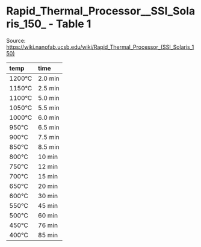 # Rapid_Thermal_Processor__SSI_Solaris_150_ - Table 1

Source: https://wiki.nanofab.ucsb.edu/wiki/Rapid_Thermal_Processor_(SSI_Solaris_150)

| temp   | time    |
|:-------|:--------|
| 1200°C | 2.0 min |
| 1150°C | 2.5 min |
| 1100°C | 5.0 min |
| 1050°C | 5.5 min |
| 1000°C | 6.0 min |
| 950°C  | 6.5 min |
| 900°C  | 7.5 min |
| 850°C  | 8.5 min |
| 800°C  | 10 min  |
| 750°C  | 12 min  |
| 700°C  | 15 min  |
| 650°C  | 20 min  |
| 600°C  | 30 min  |
| 550°C  | 45 min  |
| 500°C  | 60 min  |
| 450°C  | 76 min  |
| 400°C  | 85 min  |